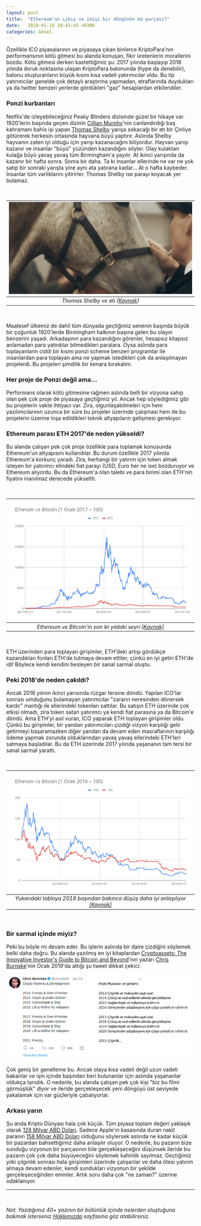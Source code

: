 ```yaml
---
layout: post
title:  "Ethereum'un çıkış ve inişi bir döngünün mü parçası?"
date:   2019-01-18 10:43:45 +0300
categories: Genel
---
```



Özellikle ICO piyasalarının ve piyasaya çıkan binlerce KriptoPara'nın performansının kötü gitmesi bu alanda konuşan, fikir üretenlerin morallerini bozdu. Kötü gitmesi derken kastettiğimiz şu: 2017 yılında başlayıp 2018 yılında doruk noktasına ulaşan KriptoPara balonunda (hype da denebilir), balonu oluşturanların büyük kısmı kısa vadeli yatırımcılar oldu. Bu tip yatırımcılar genelde çok detaylı araştırma yapmadan, etraflarında duydukları ya da twitter benzeri yerlerde gördükleri "gaz" hesaplardan etkilendiler. 

### Ponzi kurbanları

Netflix'de izleyebileceğiniz Peaky Blinders dizisinde güzel bir hikaye var. 1920'lerin başında geçen dizinin [Cillian Murphy](https://www.imdb.com/name/nm0614165)'nin canlandırdığı baş kahramanı bahis işi yapan [Thomas Shelby](https://www.imdb.com/title/tt2442560/characters/nm0614165) yarışa sokacağı bir atı bir Çinliye götürerek herkesin ortasında hayvana büyü yaptırır. Aslında Shelby hayvanın zaten iyi olduğu için yarışı kazanacağını biliyordur. Hayvan yarışı kazanır ve insanlar "büyü" yüzünden kazandığını söyler. Olay kulaktan kulağa büyü yavaş yavaş tüm Birmingham'a yayılır. At ikinci yarışında da kazanır bir hafta sonra. Sonra bir daha.  Ta ki insanlar ellerinde ne var ne yok satıp bir sonraki yarışta yine aynı ata yatırana kadar... At o hafta kaybeder. İnsanlar tüm varlıklarını yitirirler. Thomas Shelby ise parayı koyacak yer bulamaz. 

&nbsp;

| ![thomas-shelby.gif](/assets/thomas-shelby.gif) | 
|:--:| 
| *Thomas Shelby ve atı ([Kaynak](https://www.wattpad.com/588723147-a-blind-mistake-chapter-six))* |

&nbsp;

Maalesef ülkemiz de dahil tüm dünyada geçtiğimiz senenin başında büyük bir çoğunluk 1920'lerde Birmingham halkının başına gelen bu olayın benzerini yaşadı. Arkadaşının para kazandığını görenler, hesapsız kitapsız anlamadan para yatırdılar bilmedikleri paralara. Oysa aslında para toplayanların ciddi bir kısmı ponzi scheme benzeri programlar ile insanlardan para toplayan ama ne yapmak istedikleri çok da anlaşılmayan projelerdi. Bu projeleri şimdilik bir kenara bırakalım. 

### Her proje de Ponzi değil ama...

Performans olarak kötü gitmesine rağmen aslında belli bir vizyona sahip olan pek çok proje de piyasaya geçtiğimiz yıl. Ancak hep söylediğimiz gibi bu projelerin vakte ihtiyacı var. Zira, olgunlaşabilmeleri için hem yazılımcılarının uzunca bir süre bu projeler üzerinde çalışması hem de bu projelerin üzerine inşa edildikleri teknik altyapıların gelişmesi gerekiyor. 

### Ethereum parası ETH 2017'de neden yükseldi?

Bu alanda çalışan pek çok proje özellikle para toplamak konusunda Ethereum'un altyapısını kullandılar. Bu durum özellikle 2017 yılında Ethereum'a korkunç yaradı. Zira, herhangi bir yatırım için token almak isteyen bir yatırımcı elindeki fiat parayı (USD, Euro her ne ise) bozduruyor ve Ethereum alıyordu. Bu da Ethereum'a olan talebi ve para birimi olan ETH'nin fiyatını inanılmaz derecede yükseltti. 

&nbsp;

| ![ETH_vs_BTC_Index_170101-190117.png](/assets/ETH_vs_BTC_Index_170101-190117.png) | 
|:--:| 
| *Ethereum ve Bitcoin'in son iki yıldaki seyri [(Kaynak)](https://www.coindesk.com/price/bitcoin)*  |

&nbsp;

ETH üzerinden para toplayan girişimler, ETH'deki artışı gördükçe kazandıkları fonları ETH'de tutmaya devam ettiler, çünkü en iyi getiri ETH'de idi! Böylece kendi kendini besleyen bir sanal sarmal oluştu. 

### Peki 2018'de neden çakıldı?

Ancak 2018 yılının ikinci yarısında rüzgar tersine döndü. Yapılan ICO'lar sonrası umduğunu bulamayan yatırımcılar "zararın neresinden dönersek kardır" mantığı ile ellerindeki tokenları sattılar. Bu satışın ETH üzerinde çok etkisi olmadı, zira token satan yatırımcı ya kendi fiat parasına ya da Bitcoin'e döndü. Ama ETH'yi asıl vuran, ICO yaparak ETH toplayan girişimler oldu. Çünkü bu girişimler, bir yandan yatırımcıları çizdiği vizyon karşılığı gelir getirmeyi başaramazken diğer yandan da devam eden masraflarının karşılığı ödeme yapmak zorunda olduklarından yavaş yavaş ellerindeki ETH'leri satmaya başladılar. Bu da ETH üzerinde 2017 yılında yaşananın tam tersi bir sanal sarmal yarattı. 


&nbsp;

| ![ETH_vs_BTC_Index_180101-190117.png](/assets/ETH_vs_BTC_Index_180101-190117.png) | 
|:--:| 
| *Yukarıdaki tabloya 2018 başından bakınca düşüş daha iyi anlaşılıyor [(Kaynak)](https://www.coindesk.com/price/bitcoin)*  |

&nbsp;


### Bir sarmal içinde miyiz?

Peki bu böyle mi devam eder. Bu işlerin aslında bir daire çizdiğini söylemek belki daha doğru. Bu alanda yazılmış en iyi kitaplardan [Cryptoassets: The Innovative Investor's Guide to Bitcoin and Beyond](https://www.amazon.com/Cryptoassets-Innovative-Investors-Bitcoin-Beyond/dp/1260026671/ref=sr_1_2?ie=UTF8&qid=1547727169&sr=8-2&keywords=cryptoassets)'nın yazarı [Chris Burnske](https://twitter.com/cburniske)'nin Ocak 2019'da attığı şu tweet dikkat çekici:


![Chris_Burniske-crypto-cyclicality-4.png](/assets/Chris_Burniske-crypto-cyclicality-4.png)


Çok geniş bir genelleme bu. Ancak olaya kısa vadeli değil uzun vadeli bakanlar ve işin içinde başından beri bulunanlar için aslında yaşananlar oldukça tanıdık. O nedenle, bu alanda çalışan pek çok kişi "biz bu filmi görmüştük" diyor ve ileride gerçekleşecek yeni döngüyü üst seviyede yakalamak için var güçleriyle çabalıyorlar.

### Arkası yarın

Şu anda Kripto Dünyası hala çok küçük. Tüm piyasa toplam değeri yaklaşık olarak [128 Milyar ABD Doları](https://coinmarketcap.com/charts/). Sadece Apple'ın kasasında duran nakit paranın [158 Milyar ABD Doları](https://www.cultofmac.com/272570/apples-cash-reserves-30x-10-years-ago/) olduğunu söylersek aslında ne kadar küçük bir pazardan bahsettiğimiz daha anlaşılır oluyor. O nedenle, bu pazarın bize sunduğu vizyonun bir parçasının bile gerçekleşeceğini düşünsek ileride bu pazarın çok çok daha büyüyeceğini söylemek kahinlik sayılmaz. Geçtiğimiz yılki çılgınlık sonrası hala girişimleri üzerinde çalışanlar ve daha ötesi yatırım almaya devam edenler, kendi sundukları vizyonun bir şekilde gerçeleşeceğinden eminler. Artık soru daha çok "ne zaman?" üzerine odaklanıyor. 


---

&nbsp;

*Not: Yazdığımız 40+ yazının bir bütünlük içinde nelerden oluştuğuna bakmak isterseniz [Hakkımızda](http://ademimerkezi.com/about/) sayfasına göz atabilirsiniz.*

